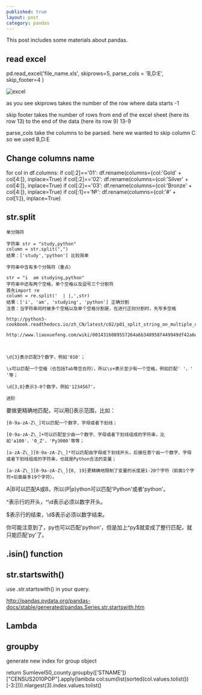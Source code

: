 ```yaml
---
published: true
layout: post
category: pandas
---
```

This post includes some materials about pandas.

## read excel 

pd.read_excel('file_name.xls',
skiprows=5,
parse_cols = 'B,D:E',
skip_footer=4
)
   
    
![excel](https://d3c33hcgiwev3.cloudfront.net/imageAssetProxy.v1/gwbw659XEeav5QpTGIv-Pg_538f2b2fc7f08419f7533c614f1da93f_Capture.PNG?expiry=1478736000000&hmac=SEKuUGWscyRKTSyXMb5a9C6DVjMgBrwv6ZOZi4XmiUc)

as you see skiprows takes the number of the row where data starts -1

skip footer takes the number of rows from end of the excel sheet (here its row 13) to the end of the data (here its row 9) 13-9

parse_cols take the columns to be parsed. here we wanted to skip column C so we used B,D:E


## Change columns name

for col in df.columns:
    if col[:2]=='01':
        df.rename(columns={col:'Gold' + col[4:]}, inplace=True)
    if col[:2]=='02':
        df.rename(columns={col:'Silver' + col[4:]}, inplace=True)
    if col[:2]=='03':
        df.rename(columns={col:'Bronze' + col[4:]}, inplace=True)
    if col[:1]=='№':
        df.rename(columns={col:'#' + col[1:]}, inplace=True) 
        
## str.split


    单分隔符

    字符串 str = "study,python"
    column = str.split(",")
    结果：['study','python'] 比较简单

    字符串中含有多个分隔符（重点）

    str = "i  am studying,python"
    字符串中还有两个空格，单个空格以及逗号三个分割符
    首先import re
    column = re.split('  | |,',str)
    结果：['i', 'am', 'studying', 'python'] 正确分割
    注意：当字符串同时被多个空格以及单个空格分割是，在进行正则分割时，先写多空格
    
    http://python3-cookbook.readthedocs.io/zh_CN/latest/c02/p01_split_string_on_multiple_delimiters.html
    
    http://www.liaoxuefeng.com/wiki/0014316089557264a6b348958f449949df42a6d3a2e542c000/00143193331387014ccd1040c814dee8b2164bb4f064cff000
    
    

    \d{3}表示匹配3个数字，例如'010'；

    \s可以匹配一个空格（也包括Tab等空白符），所以\s+表示至少有一个空格，例如匹配' '，' '等；

    \d{3,8}表示3-8个数字，例如'1234567'。
    
    进阶

要做更精确地匹配，可以用[]表示范围，比如：

    [0-9a-zA-Z\_]可以匹配一个数字、字母或者下划线；

    [0-9a-zA-Z\_]+可以匹配至少由一个数字、字母或者下划线组成的字符串，比如'a100'，'0_Z'，'Py3000'等等；

    [a-zA-Z\_][0-9a-zA-Z\_]*可以匹配由字母或下划线开头，后接任意个由一个数字、字母或者下划线组成的字符串，也就是Python合法的变量；

    [a-zA-Z\_][0-9a-zA-Z\_]{0, 19}更精确地限制了变量的长度是1-20个字符（前面1个字符+后面最多19个字符）。

A|B可以匹配A或B，所以(P|p)ython可以匹配'Python'或者'python'。

^表示行的开头，^\d表示必须以数字开头。

$表示行的结束，\d$表示必须以数字结束。

你可能注意到了，py也可以匹配'python'，但是加上^py$就变成了整行匹配，就只能匹配'py'了。


## .isin() function


## str.startswith()

 use .str.startswith() in your query.

http://pandas.pydata.org/pandas-docs/stable/generated/pandas.Series.str.startswith.htm

## Lambda

## groupby
generate new index for group object

return Sumlevel50_county.groupby(['STNAME'])["CENSUS2010POP"].apply(lambda col:sum(list(sorted(col.values.tolist())[-3:]))).nlargest(3).index.values.tolist()
